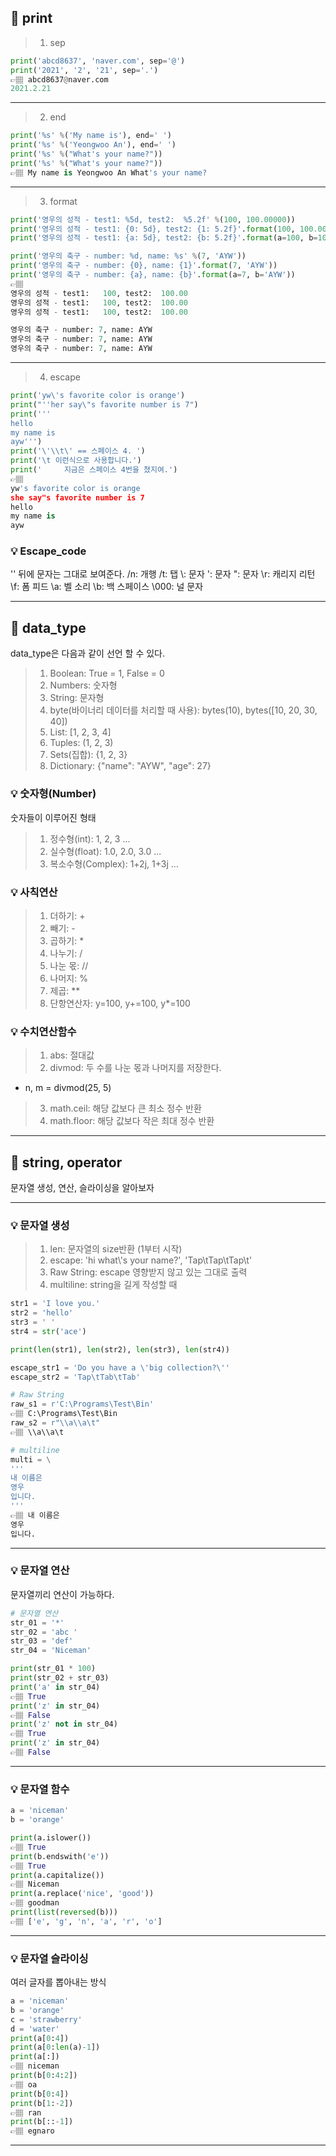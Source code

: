 ## 📍 print
>1. sep
```python
print('abcd8637', 'naver.com', sep='@')
print('2021', '2', '21', sep='.')
👉🏽 abcd8637@naver.com
2021.2.21
```
---

>2. end
```python
print('%s' %('My name is'), end=' ')
print('%s' %('Yeongwoo An'), end=' ')
print('%s' %("What's your name?"))
print('%s' %("What's your name?"))
👉🏽 My name is Yeongwoo An What's your name?
```
---

>3. format
```python
print('영우의 성적 - test1: %5d, test2:  %5.2f' %(100, 100.00000))
print('영우의 성적 - test1: {0: 5d}, test2: {1: 5.2f}'.format(100, 100.00000))
print('영우의 성적 - test1: {a: 5d}, test2: {b: 5.2f}'.format(a=100, b=100.00000))

print('영우의 축구 - number: %d, name: %s' %(7, 'AYW'))
print('영우의 축구 - number: {0}, name: {1}'.format(7, 'AYW'))
print('영우의 축구 - number: {a}, name: {b}'.format(a=7, b='AYW'))
👉🏽 
영우의 성적 - test1:   100, test2:  100.00
영우의 성적 - test1:   100, test2:  100.00
영우의 성적 - test1:   100, test2:  100.00

영우의 축구 - number: 7, name: AYW
영우의 축구 - number: 7, name: AYW
영우의 축구 - number: 7, name: AYW
```
---

>4. escape
```python
print('yw\'s favorite color is orange')
print("''her say\"s favorite number is 7")
print('''
hello
my name is
ayw''')
print('\'\\t\' == 스페이스 4. ')
print('\t 이런식으로 사용합니다.')
print('     지금은 스페이스 4번을 쳤지여.')
👉🏽
yw's favorite color is orange
she say"s favorite number is 7
hello
my name is
ayw
```

### 💡 Escape_code
'\' 뒤에 문자는 그대로 보여준다.
/n: 개행
/t: 탭
\\: 문자
\': 문자
\": 문자
\r: 캐리지 리턴
\f: 폼 피드
\a: 벨 소리
\b: 백 스페이스
\000: 널 문자

---

## 📍 data_type
data_type은 다음과 같이 선언 할 수 있다.

>1. Boolean: True = 1, False = 0
>2. Numbers: 숫자형
>3. String: 문자형
>4. byte(바이너리 데이터를 처리할 때 사용): bytes(10), bytes([10, 20, 30, 40])
>5. List: [1, 2, 3, 4]
>6. Tuples: (1, 2, 3)
>7. Sets(집합): {1, 2, 3}
>8. Dictionary: {"name": "AYW", "age": 27}

### 💡 숫자형(Number)
숫자들이 이루어진 형태
>1. 정수형(int): 1, 2, 3 ...
>2. 실수형(float): 1.0, 2.0, 3.0 ...
>3. 복소수형(Complex): 1+2j, 1+3j ...

### 💡 사칙연산
>1. 더하기: +
>2. 빼기: -
>3. 곱하기: *
>4. 나누기: /
>5. 나눈 몫: //
>6. 나머지: %
>7. 제곱: **
>8. 단항연산자: y=100, y+=100, y*=100

### 💡 수치연산함수
>1. abs: 절대값
>2. divmod: 두 수를 나눈 몫과 나머지를 저장한다.
  * n, m = divmod(25, 5)
>3. math.ceil: 해당 값보다 큰 최소 정수 반환
>4. math.floor: 해당 값보다 작은 최대 정수 반환

---

## 📍 string, operator
문자열 생성, 연산, 슬라이싱을 알아보자

---

### 💡 문자열 생성
>1. len: 문자열의 size반환 (1부터 시작)
>2. escape: 'hi what\\'s your name?', 'Tap\tTap\tTap\t'
>3. Raw String: escape 영향받지 않고 있는 그대로 출력
>4. multiline: string을 길게 작성할 때

```python
str1 = 'I love you.'
str2 = 'hello'
str3 = ' '
str4 = str('ace')

print(len(str1), len(str2), len(str3), len(str4))

escape_str1 = 'Do you have a \'big collection?\''
escape_str2 = 'Tap\tTab\tTab'

# Raw String
raw_s1 = r'C:\Programs\Test\Bin'
👉🏽 C:\Programs\Test\Bin
raw_s2 = r"\\a\\a\t"
👉🏽 \\a\\a\t

# multiline
multi = \
''' 
내 이름은
영우
입니다.
'''
👉🏽 내 이름은
영우
입니다. 
```

---

### 💡 문자열 연산
문자열끼리 연산이 가능하다.

```python
# 문자열 연산
str_01 = '*'
str_02 = 'abc '
str_03 = 'def'
str_04 = 'Niceman'

print(str_01 * 100)
print(str_02 + str_03)
print('a' in str_04)
👉🏽 True
print('z' in str_04)
👉🏽 False
print('z' not in str_04)
👉🏽 True
print('z' in str_04)
👉🏽 False
```

---

### 💡 문자열 함수
```python
a = 'niceman'
b = 'orange'

print(a.islower())
👉🏽 True
print(b.endswith('e'))
👉🏽 True
print(a.capitalize())
👉🏽 Niceman
print(a.replace('nice', 'good'))
👉🏽 goodman
print(list(reversed(b)))
👉🏽 ['e', 'g', 'n', 'a', 'r', 'o']
```

---

### 💡 문자열 슬라이싱
여러 글자를 뽑아내는 방식
```python
a = 'niceman'
b = 'orange'
c = 'strawberry'
d = 'water'
print(a[0:4])
print(a[0:len(a)-1])
print(a[:])
👉🏽 niceman
print(b[0:4:2])
👉🏽 oa
print(b[0:4])
print(b[1:-2])
👉🏽 ran
print(b[::-1])
👉🏽 egnaro
```
---